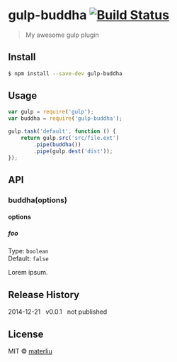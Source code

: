 # gulp-buddha [![Build Status](https://travis-ci.org/materliu/gulp-buddha.svg?branch=master)](https://travis-ci.org/materliu/gulp-buddha)

> My awesome gulp plugin


## Install

```sh
$ npm install --save-dev gulp-buddha
```


## Usage

```js
var gulp = require('gulp');
var buddha = require('gulp-buddha');

gulp.task('default', function () {
	return gulp.src('src/file.ext')
		.pipe(buddha())
		.pipe(gulp.dest('dist'));
});
```


## API

### buddha(options)

#### options

##### foo

Type: `boolean`  
Default: `false`

Lorem ipsum.

## Release History

2014-12-21&nbsp;&nbsp;&nbsp;v0.0.1&nbsp;&nbsp;&nbsp;not published

## License

MIT © [materliu](https://github.com/materliu)
